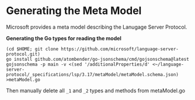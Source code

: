 # Generating the Meta Model

Microsoft provides a meta model describing the Lanugage Server Protocol.

**Generating the Go types for reading the model**

	(cd $HOME; git clone https://github.com/microsoft/language-server-protocol.git)
	go install github.com/atombender/go-jsonschema/cmd/gojsonschema@latest
	gojsonschema -p main -v <(sed '/additionalProperties/d' <~/language-server-protocol/_specifications/lsp/3.17/metaModel/metaModel.schema.json) >metaModel.go

Then manually delete all `_1` and `_2` types and methods from metaModel.go
